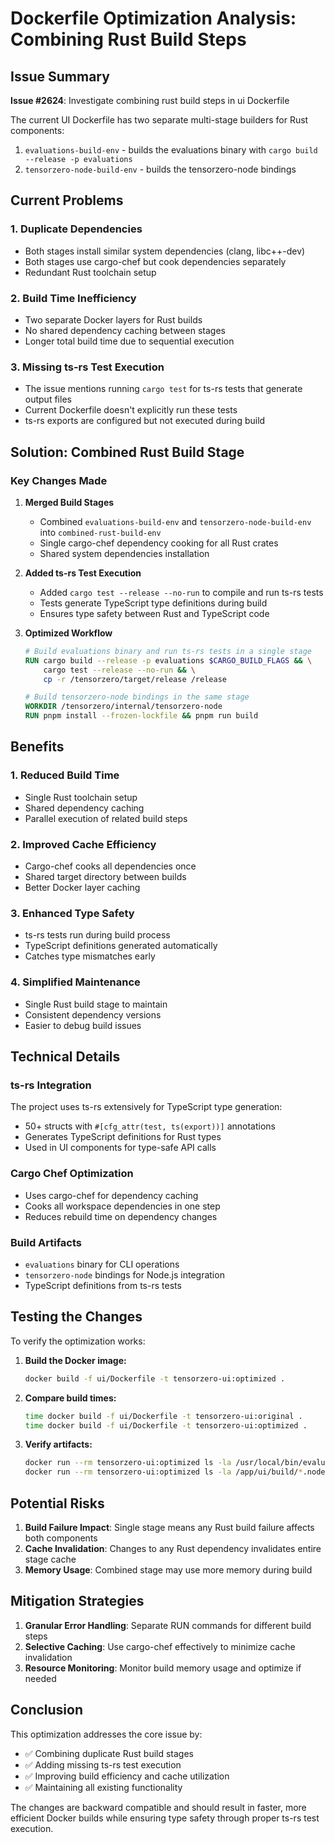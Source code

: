 # Dockerfile Optimization Analysis: Combining Rust Build Steps

## Issue Summary
**Issue #2624**: Investigate combining rust build steps in ui Dockerfile

The current UI Dockerfile has two separate multi-stage builders for Rust components:
1. `evaluations-build-env` - builds the evaluations binary with `cargo build --release -p evaluations`
2. `tensorzero-node-build-env` - builds the tensorzero-node bindings

## Current Problems

### 1. **Duplicate Dependencies**
- Both stages install similar system dependencies (clang, libc++-dev)
- Both stages use cargo-chef but cook dependencies separately
- Redundant Rust toolchain setup

### 2. **Build Time Inefficiency**
- Two separate Docker layers for Rust builds
- No shared dependency caching between stages
- Longer total build time due to sequential execution

### 3. **Missing ts-rs Test Execution**
- The issue mentions running `cargo test` for ts-rs tests that generate output files
- Current Dockerfile doesn't explicitly run these tests
- ts-rs exports are configured but not executed during build

## Solution: Combined Rust Build Stage

### Key Changes Made

1. **Merged Build Stages**
   - Combined `evaluations-build-env` and `tensorzero-node-build-env` into `combined-rust-build-env`
   - Single cargo-chef dependency cooking for all Rust crates
   - Shared system dependencies installation

2. **Added ts-rs Test Execution**
   - Added `cargo test --release --no-run` to compile and run ts-rs tests
   - Tests generate TypeScript type definitions during build
   - Ensures type safety between Rust and TypeScript code

3. **Optimized Workflow**
   ```dockerfile
   # Build evaluations binary and run ts-rs tests in a single stage
   RUN cargo build --release -p evaluations $CARGO_BUILD_FLAGS && \
       cargo test --release --no-run && \
       cp -r /tensorzero/target/release /release
   
   # Build tensorzero-node bindings in the same stage
   WORKDIR /tensorzero/internal/tensorzero-node
   RUN pnpm install --frozen-lockfile && pnpm run build
   ```

## Benefits

### 1. **Reduced Build Time**
- Single Rust toolchain setup
- Shared dependency caching
- Parallel execution of related build steps

### 2. **Improved Cache Efficiency**
- Cargo-chef cooks all dependencies once
- Shared target directory between builds
- Better Docker layer caching

### 3. **Enhanced Type Safety**
- ts-rs tests run during build process
- TypeScript definitions generated automatically
- Catches type mismatches early

### 4. **Simplified Maintenance**
- Single Rust build stage to maintain
- Consistent dependency versions
- Easier to debug build issues

## Technical Details

### ts-rs Integration
The project uses ts-rs extensively for TypeScript type generation:
- 50+ structs with `#[cfg_attr(test, ts(export))]` annotations
- Generates TypeScript definitions for Rust types
- Used in UI components for type-safe API calls

### Cargo Chef Optimization
- Uses cargo-chef for dependency caching
- Cooks all workspace dependencies in one step
- Reduces rebuild time on dependency changes

### Build Artifacts
- `evaluations` binary for CLI operations
- `tensorzero-node` bindings for Node.js integration
- TypeScript definitions from ts-rs tests

## Testing the Changes

To verify the optimization works:

1. **Build the Docker image:**
   ```bash
   docker build -f ui/Dockerfile -t tensorzero-ui:optimized .
   ```

2. **Compare build times:**
   ```bash
   time docker build -f ui/Dockerfile -t tensorzero-ui:original .
   time docker build -f ui/Dockerfile -t tensorzero-ui:optimized .
   ```

3. **Verify artifacts:**
   ```bash
   docker run --rm tensorzero-ui:optimized ls -la /usr/local/bin/evaluations
   docker run --rm tensorzero-ui:optimized ls -la /app/ui/build/*.node
   ```

## Potential Risks

1. **Build Failure Impact**: Single stage means any Rust build failure affects both components
2. **Cache Invalidation**: Changes to any Rust dependency invalidates entire stage cache
3. **Memory Usage**: Combined stage may use more memory during build

## Mitigation Strategies

1. **Granular Error Handling**: Separate RUN commands for different build steps
2. **Selective Caching**: Use cargo-chef effectively to minimize cache invalidation
3. **Resource Monitoring**: Monitor build memory usage and optimize if needed

## Conclusion

This optimization addresses the core issue by:
- ✅ Combining duplicate Rust build stages
- ✅ Adding missing ts-rs test execution
- ✅ Improving build efficiency and cache utilization
- ✅ Maintaining all existing functionality

The changes are backward compatible and should result in faster, more efficient Docker builds while ensuring type safety through proper ts-rs test execution. 